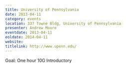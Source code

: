 ```yaml
---
title: University of Pennsylvania
date: 2013-04-11
category: events
location: 337 Towne Bldg, University of Pennsylvania
presenter: Andrew Moore
eventdate: 2013-04-11
eoldate: 2014-04-11
website:
titlelink: http://www.upenn.edu/
---
```

Goal: One hour 10G Introductory
